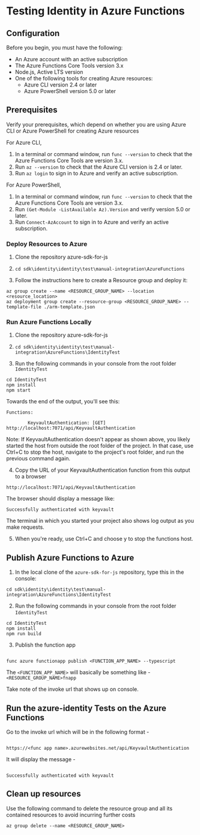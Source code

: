 # Testing Identity in Azure Functions

## Configuration

Before you begin, you must have the following:

- An Azure account with an active subscription
- The Azure Functions Core Tools version 3.x
- Node.js, Active LTS version
- One of the following tools for creating Azure resources:
  - Azure CLI version 2.4 or later
  - Azure PowerShell version 5.0 or later

## Prerequisites

Verify your prerequisites, which depend on whether you are using Azure CLI or Azure PowerShell for creating Azure resources

For Azure CLI,

1. In a terminal or command window, run `func --version` to check that the Azure Functions Core Tools are version 3.x.
2. Run `az --version` to check that the Azure CLI version is 2.4 or later.
3. Run `az login` to sign in to Azure and verify an active subscription.

For Azure PowerShell,

1. In a terminal or command window, run `func --version` to check that the Azure Functions Core Tools are version 3.x.
2. Run `(Get-Module -ListAvailable Az).Version` and verify version 5.0 or later.
3. Run `Connect-AzAccount` to sign in to Azure and verify an active subscription.

### Deploy Resources to Azure

1. Clone the repository azure-sdk-for-js

2. `cd sdk\identity\identity\test\manual-integration\AzureFunctions`

3. Follow the instructions here to create a Resource group and deploy it:

```
az group create --name <RESOURCE_GROUP_NAME> --location <resource_location>
az deployment group create --resource-group <RESOURCE_GROUP_NAME> --template-file ./arm-template.json
```

### Run Azure Functions Locally

1. Clone the repository azure-sdk-for-js

2. `cd sdk\identity\identity\test\manual-integration\AzureFunctions\IdentityTest`

3. Run the following commands in your console from the root folder `IdentityTest`

```
cd IdentityTest
npm install
npm start
```

Towards the end of the output, you'll see this:

```
Functions:

        KeyvaultAuthentication: [GET] http://localhost:7071/api/KeyvaultAuthentication
```

Note:
If KeyvaultAuthentication doesn't appear as shown above, you likely started the host from outside the root folder of the project. In that case, use Ctrl+C to stop the host, navigate to the project's root folder, and run the previous command again.

4. Copy the URL of your KeyvaultAuthentication function from this output to a browser

```
http://localhost:7071/api/KeyvaultAuthentication
```

The browser should display a message like:

```
Successfully authenticated with keyvault
```

The terminal in which you started your project also shows log output as you make requests.

5. When you're ready, use Ctrl+C and choose y to stop the functions host.

## Publish Azure Functions to Azure

1. In the local clone of the `azure-sdk-for-js` repository, type this in the console:

```
cd sdk\identity\identity\test\manual-integration\AzureFunctions\IdentityTest
```

2. Run the following commands in your console from the root folder `IdentityTest`

```
cd IdentityTest
npm install
npm run build

```

3. Publish the function app

```

func azure functionapp publish <FUNCTION_APP_NAME> --typescript

```

The `<FUNCTION_APP_NAME>` will basically be something like - `<RESOURCE_GROUP_NAME>fnapp`

Take note of the invoke url that shows up on console.

## Run the azure-identity Tests on the Azure Functions

Go to the invoke url which will be in the following format -

```

https://<func app name>.azurewebsites.net/api/KeyvaultAuthentication

```

It will display the message -

```

Successfully authenticated with keyvault

```

## Clean up resources

Use the following command to delete the resource group and all its contained resources to avoid incurring further costs

`az group delete --name <RESOURCE_GROUP_NAME>`
